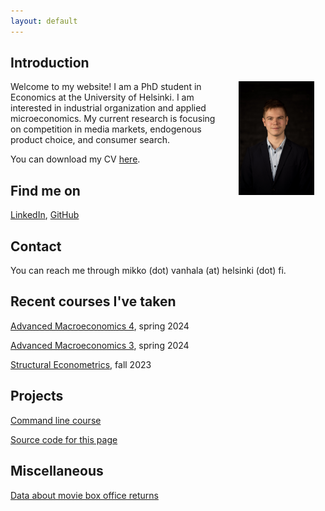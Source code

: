 ```yaml
---
layout: default
---
```


## Introduction

<img src="assets/images/representative_picture" alt="Photo" hspace="18" width="24%" align="right"/> Welcome to my website! I am a PhD student in Economics at the University of Helsinki. I am interested in industrial organization and applied microeconomics. My current research is focusing on competition in media markets, endogenous product choice, and consumer search.

You can download my CV [here](assets/CV_Vanhala_October_2024.pdf).

## Find me on

[LinkedIn](https://www.linkedin.com/in/mikko-vanhala-9511b31ba/), [GitHub](https://github.com/m-vanhala)

## Contact

You can reach me through mikko (dot) vanhala (at) helsinki (dot) fi. 

## Recent courses I've taken

[Advanced Macroeconomics 4](https://studies.helsinki.fi/courses/course-unit/otm-8133d742-9fdb-48a5-be53-cff0830aeb81/DPE-9318), spring 2024

[Advanced Macroeconomics 3](https://studies.helsinki.fi/courses/course-unit/otm-b0f3bee8-6db7-4a00-9110-284a38e79569/ECOM-R319), spring 2024

[Structural Econometrics](https://courses.aalto.fi/s/course/a053X00001RGrltQAD/structural-econometrics-1-d?language=en_US), fall 2023

## Projects

[Command line course](https://github.com/m-vanhala/cmdline-course)

[Source code for this page](https://github.com/m-vanhala/m-vanhala.github.io)

## Miscellaneous

[Data about movie box office returns](https://www.the-numbers.com/) 
